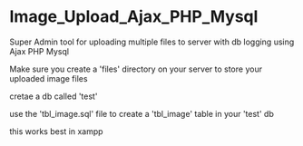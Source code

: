 # Image_Upload_Ajax_PHP_Mysql
Super Admin tool for uploading multiple files to server with db logging using Ajax PHP Mysql

Make sure you create a 'files' directory on your server to store your uploaded image files

cretae a db called 'test'

use the 'tbl_image.sql' file to create a 'tbl_image' table in your 'test' db

this works best in xampp

